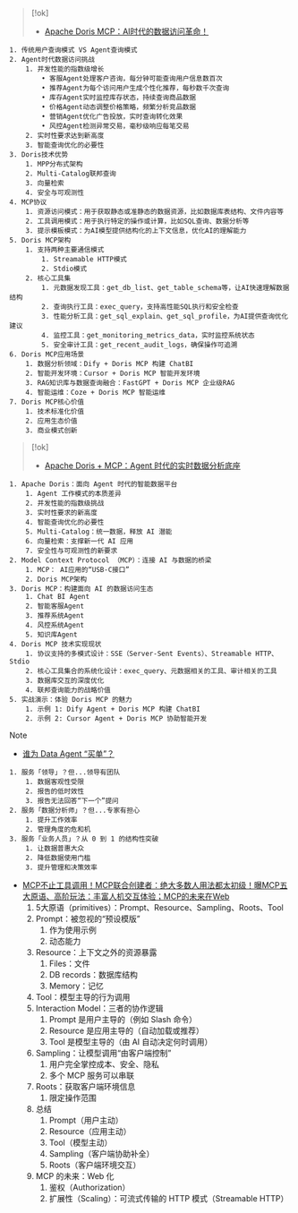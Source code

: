 

> [!ok]
> - [Apache Doris MCP：AI时代的数据访问革命！](https://mp.weixin.qq.com/s/gS3pnSHarQccY-LeWKEJAw?scene=1)

	1. 传统用户查询模式 VS Agent查询模式
	2. Agent时代数据访问挑战
		1. 并发性能的指数级增长
			• 客服Agent处理客户咨询，每分钟可能查询用户信息数百次
			• 推荐Agent为每个访问用户生成个性化推荐，每秒数千次查询
			• 库存Agent实时监控库存状态，持续查询商品数据
			• 价格Agent动态调整价格策略，频繁分析竞品数据
			• 营销Agent优化广告投放，实时查询转化效果
			• 风控Agent检测异常交易，毫秒级响应每笔交易
		2. 实时性要求达到新高度
		3. 智能查询优化的必要性
	3. Doris技术优势
		1. MPP分布式架构
		2. Multi-Catalog联邦查询
		3. 向量检索
		4. 安全与可观测性
	4. MCP协议
		1. 资源访问模式：用于获取静态或准静态的数据资源，比如数据库表结构、文件内容等
		2. 工具调用模式：用于执行特定的操作或计算，比如SQL查询、数据分析等
		3. 提示模板模式：为AI模型提供结构化的上下文信息，优化AI的理解能力
	5. Doris MCP架构
		1. 支持两种主要通信模式
			1. Streamable HTTP模式
			2. Stdio模式
		2. 核心工具集
			1. 元数据发现工具：get_db_list、get_table_schema等，让AI快速理解数据结构
			2. 查询执行工具：exec_query，支持高性能SQL执行和安全检查
			3. 性能分析工具：get_sql_explain、get_sql_profile，为AI提供查询优化建议
			4. 监控工具：get_monitoring_metrics_data，实时监控系统状态
			5. 安全审计工具：get_recent_audit_logs，确保操作可追溯
	6. Doris MCP应用场景
		1. 数据分析领域：Dify + Doris MCP 构建 ChatBI
		2. 智能开发环境：Cursor + Doris MCP 智能开发环境
		3. RAG知识库与数据查询融合：FastGPT + Doris MCP 企业级RAG
		4. 智能运维：Coze + Doris MCP 智能运维
	7. Doris MCP核心价值
		1. 技术标准化价值
		2. 应用生态价值
		3. 商业模式创新

> [!ok]
> - [Apache Doris + MCP：Agent 时代的实时数据分析底座](https://developer.aliyun.com/article/1670506)

	1. Apache Doris：面向 Agent 时代的智能数据平台
		1. Agent 工作模式的本质差异
		2. 并发性能的指数级挑战
		3. 实时性要求的新高度
		4. 智能查询优化的必要性
		5. Multi-Catalog：统一数据，释放 AI 潜能
		6. 向量检索：支撑新一代 AI 应用
		7. 安全性与可观测性的新要求
	2. Model Context Protocol （MCP）：连接 AI 与数据的桥梁
		1. MCP： AI应用的“USB-C接口”
		2. Doris MCP架构
	3. Doris MCP：构建面向 AI 的数据访问生态
		1. Chat BI Agent
		2. 智能客服Agent
		3. 推荐系统Agent
		4. 风控系统Agent
		5. 知识库Agent
	4. Doris MCP 技术实现现状
		1. 协议支持的多模式设计：SSE（Server-Sent Events）、Streamable HTTP、Stdio
		2. 核心工具集合的系统化设计：exec_query、元数据相关的工具、审计相关的工具
		3. 数据库交互的深度优化
		4. 联邦查询能力的战略价值
	5. 实战演示：体验 Doris MCP 的魅力
		1. 示例 1: Dify Agent + Doris MCP 构建 ChatBI
		2. 示例 2: Cursor Agent + Doris MCP 协助智能开发

> [!NOTE]
> - [谁为 Data Agent “买单”？](https://mp.weixin.qq.com/s/YCmyoYPrcVY83ukgDZbT7w?clicktime=1754907394&enterid=1754907394&exptype=timeline_feeds_article_socialrecall_strategy_v1_pcfeeds&ranksessionid=1754907389_1&scene=169&subscene=200)

	1. 服务「领导」？但...领导有团队
		1. 数据客观性受限
		2. 报告的低时效性
		3. 报告无法回答“下一个”提问
	2. 服务「数据分析师」？但...专家有担心
		1. 提升工作效率
		2. 管理角度的危和机
	3. 服务「业务人员」？从 0 到 1 的结构性突破
		1. 让数据普惠大众
		2. 降低数据使用门槛
		3. 提升管理和决策效率


- [MCP不止工具调用！MCP联合创建者：绝大多数人用法都太初级！曝MCP五大原语、高阶玩法：丰富人机交互体验；MCP的未来在Web](https://mp.weixin.qq.com/s/lOeiyOOrDA9gR-W314-2lA?clicktime=1754531670&enterid=1754531670&exptype=unsubscribed_card_recommend_article_u2i_mainprocess_coarse_sort_pcfeeds&ranksessionid=1754531629_1&scene=169&subscene=200)
	1. 5大原语（primitives）：Prompt、Resource、Sampling、Roots、Tool
	2. Prompt：被忽视的“预设模版”
		1. 作为使用示例
		2. 动态能力
	3. Resource：上下文之外的资源暴露
		1. Files：文件
		2. DB records：数据库结构
		3. Memory：记忆
	4. Tool：模型主导的行为调用
	5. Interaction Model：三者的协作逻辑
		1. Prompt 是用户主导的（例如 Slash 命令）
		2. Resource 是应用主导的（自动加载或推荐）
		3. Tool 是模型主导的（由 AI 自动决定何时调用）
	6. Sampling：让模型调用“由客户端控制”
		1. 用户完全掌控成本、安全、隐私
		2. 多个 MCP 服务可以串联
	7. Roots：获取客户端环境信息
		1. 限定操作范围
	8. 总结
		1. Prompt（用户主动）
		2. Resource（应用主动）
		3. Tool（模型主动）
		4. Sampling（客户端协助补全）
		5. Roots（客户端环境交互）
	9. MCP 的未来：Web 化
		1. 鉴权（Authorization）
		2. 扩展性（Scaling）：可流式传输的 HTTP 模式（Streamable HTTP）

